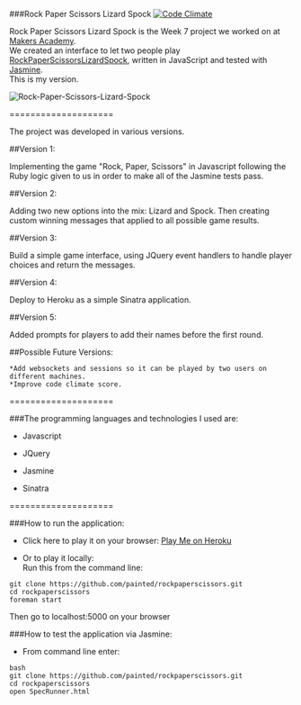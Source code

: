 ###Rock Paper Scissors Lizard Spock 
[![Code Climate](https://codeclimate.com/github/painted/FoodPops/badges/gpa.svg)](https://codeclimate.com/github/painted/rockpaperscissors)

Rock Paper Scissors Lizard Spock is the Week 7 project we worked on at [Makers Academy].<br>
We created an interface to let two people play [RockPaperScissorsLizardSpock], written in JavaScript and tested with [Jasmine](http://jasmine.github.io/).<br>
This is my version.

![Rock-Paper-Scissors-Lizard-Spock](http://www.paintedchef.com/images/RockPaperScissors.png)

====================

The project was developed in various versions.

##Version 1:

Implementing the game "Rock, Paper, Scissors" in Javascript following the Ruby logic given to us in order to make all of the Jasmine tests pass.

##Version 2:

Adding two new options into the mix: Lizard and Spock. Then creating custom winning messages that applied to all possible game results.

##Version 3:

Build a simple game interface, using JQuery event handlers to handle player choices and return the messages.

##Version 4:

Deploy to Heroku as a simple Sinatra application.

##Version 5:

Added prompts for players to add their names before the first round.

##Possible Future Versions:

	*Add websockets and sessions so it can be played by two users on different machines.  
	*Improve code climate score.

====================

###The programming languages and technologies I used are:

  * Javascript

  * JQuery

  * Jasmine

  * Sinatra

====================

###How to run the application:

  * Click here to play it on your browser: [Play Me on Heroku]

  * Or to play it locally:<br>
  Run this from the command line:<br>
  ```
  git clone https://github.com/painted/rockpaperscissors.git
  cd rockpaperscissors
  foreman start
  ```
  Then go to localhost:5000 on your browser

###How to test the application via Jasmine:

  * From command line enter:
```
bash
git clone https://github.com/painted/rockpaperscissors.git
cd rockpaperscissors
open SpecRunner.html
```



[Makers Academy]:http://www.makersacademy.com
[RockPaperScissorsLizardSpock]:http://en.wikipedia.org/wiki/Rock-paper-scissors-lizard-Spock
[Play Me on Heroku]:https://big-bang-rpsls-game.herokuapp.com/
[Jasmine]:http://jasmine.github.io/